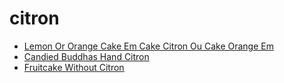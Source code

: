 # citron

 * [Lemon Or Orange Cake Em Cake Citron Ou Cake Orange Em](../index/l/lemon-or-orange-cake-em-cake-citron-ou-cake-orange-em-355943.json)
 * [Candied Buddhas Hand Citron](../index/c/candied-buddhas-hand-citron.json)
 * [Fruitcake Without Citron](../index/f/fruitcake-without-citron.json)
